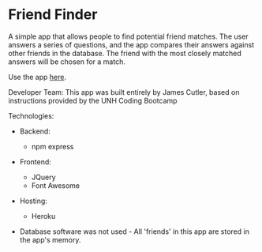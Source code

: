 # Friend Finder

A simple app that allows people to find potential friend matches. The user answers a series of questions, and the app compares their answers against other friends in the database. The friend with the most closely matched answers will be chosen for a match.

Use the app [here](https://friend-findery.herokuapp.com/).

Developer Team:
This app was built entirely by James Cutler, based on instructions provided by the UNH Coding Bootcamp

Technologies:

- Backend:

  - npm express

- Frontend:

  - JQuery
  - Font Awesome

- Hosting:

  - Heroku

- Database software was not used - All 'friends' in this app are stored in the app's memory.